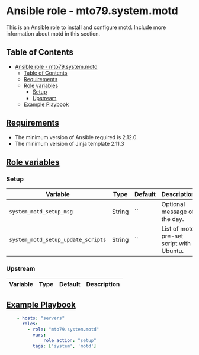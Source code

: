 # Ansible role -  mto79.system.motd

This is an Ansible role to install and configure motd.
Include more information about motd in this section.

## Table of Contents

- [Ansible role -  mto79.system.motd](#ansible-role----mto79systemmotd)
  - [Table of Contents](#table-of-contents)
  - [Requirements](#requirements)
  - [Role variables](#role-variables)
    - [Setup](#setup)
    - [Upstream](#upstream)
  - [Example Playbook](#example-playbook)

## [Requirements](#requirements)

- The minimum version of Ansible required is 2.12.0.
- The minimum version of Jinja template 2.11.3

## [Role variables](#role-variables)

### Setup

| Variable | Type | Default | Description |
| -------- | ---- | ------- | ----------- |
| `system_motd_setup_msg` | String | `` | Optional message of the day. |
| `system_motd_setup_update_scripts`  | String | `` | List of motd pre-set script with Ubuntu. |

### Upstream

| Variable | Type | Default | Description |
| -------- | ---- | ------- | ----------- |

## [Example Playbook](#example-playbook)

```yaml
    - hosts: "servers"
      roles:
        - role: "mto79.system.motd"
          vars:
            __role_action: "setup"
          tags: ['system', 'motd']

```

